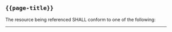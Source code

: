 ## `{{page-title}}`

The resource being referenced SHALL conform to one of the following:

<!--
- {{pagelink:Profile-Condition}}
- {{pagelink:Profile-Observation}}
- {{pagelink:Profile-DiagnosticReport}}
- {{pagelink:Profile-DocumentReference}}
-->

---
